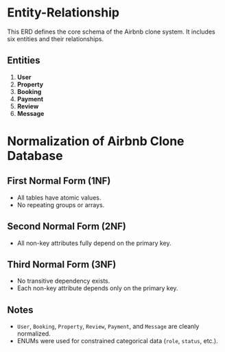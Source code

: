 # Entity-Relationship

This ERD defines the core schema of the Airbnb clone system. It includes six entities and their relationships.

## Entities
1. **User**
2. **Property**
3. **Booking**
4. **Payment**
5. **Review**
6. **Message**

# Normalization of Airbnb Clone Database

## First Normal Form (1NF)
- All tables have atomic values.
- No repeating groups or arrays.

## Second Normal Form (2NF)
- All non-key attributes fully depend on the primary key.

## Third Normal Form (3NF)
- No transitive dependency exists.
- Each non-key attribute depends only on the primary key.

## Notes
- `User`, `Booking`, `Property`, `Review`, `Payment`, and `Message` are cleanly normalized.
- ENUMs were used for constrained categorical data (`role`, `status`, etc.).

